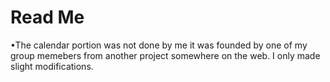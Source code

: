 # Read Me
•The calendar portion was not done by me it was founded by one of my group memebers from another project somewhere on the web. I only made slight modifications.

